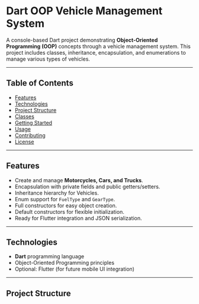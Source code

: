 # Dart OOP Vehicle Management System

A console-based Dart project demonstrating **Object-Oriented Programming (OOP)** concepts through a vehicle management system. This project includes classes, inheritance, encapsulation, and enumerations to manage various types of vehicles.

---

## Table of Contents
- [Features](#features)
- [Technologies](#technologies)
- [Project Structure](#project-structure)
- [Classes](#classes)
- [Getting Started](#getting-started)
- [Usage](#usage)
- [Contributing](#contributing)
- [License](#license)

---

## Features
- Create and manage **Motorcycles, Cars, and Trucks**.
- Encapsulation with private fields and public getters/setters.
- Inheritance hierarchy for Vehicles.
- Enum support for `FuelType` and `GearType`.
- Full constructors for easy object creation.
- Default constructors for flexible initialization.
- Ready for Flutter integration and JSON serialization.

---

## Technologies
- **Dart** programming language
- Object-Oriented Programming principles
- Optional: Flutter (for future mobile UI integration)

---

## Project Structure
